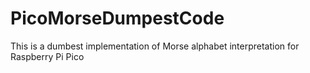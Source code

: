 # PicoMorseDumpestCode
This is a dumbest implementation of Morse alphabet interpretation for Raspberry Pi Pico 
